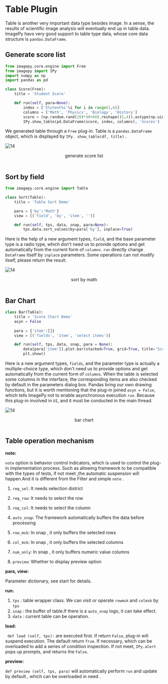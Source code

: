 # Table Plugin

Table is another very important data type besides image. In a sense, the results of scientific image analysis will eventually end up in table data. ImagePy  havs very good support to table type data, whose core data structure is `pandas.DataFrame`.



## Generate score list

```python
from imagepy.core.engine import Free
from imagepy import IPy
import numpy as np
import pandas as pd

class Score(Free):
    title = 'Student Score'

    def run(self, para=None):
        index = ['Stutent%s'%i for i in range(1,6)]
        columns = ['Math', 'Physics', 'Biology', 'History']
        score = (np.random.rand(20)*40+60).reshape((5,4)).astype(np.uint8)
        IPy.show_table(pd.DataFrame(score, index, columns), 'Scores')
```

We generated table through a ` Free ` plug-in. Table is a `pandas.DataFrame` object, which is displayed by `IPy. show_table(df, title)` .

![14](http://idoc.imagepy.org/demoplugin/19.png)

<div align=center>generate score list</div><br>


## Sort by field

```python
from imagepy.core.engine import Table

class Sort(Table):
    title = 'Table Sort Demo'

    para = {'by':'Math'}
    view = [('field', 'by', 'item', '')]

    def run(self, tps, data, snap, para=None):
        tps.data.sort_values(by=para['by'], inplace=True)
```

Here is the help of a new argument types, ` field `, and the base parameter type is a radio type, which don't need us to provide options and get automatically from the current form of ` columns `. `run`  directly change ` DataFrame ` itself by ` inplace ` parameters. Some operations can not modify itself, please return the result.

![14](http://idoc.imagepy.org/demoplugin/20.png)

<div align=center>sort by math</div><br>


## Bar Chart

```python
class Bar(Table):
    title = 'Score Chart Demo'
    asyn = False
    
    para = {'item':[]}
    view = [('fields', 'item', 'select items')]

    def run(self, tps, data, snap, para = None):
        data[para['item']].plot.bar(stacked=True, grid=True, title='Score Chart')
        plt.show()
```

Here is a new argument types, ` fields `, and the parameter type is actually a multiple-choice type, which don't need us to provide options and get automatically from the current form of ` columns `. When the table is selected some columns in the interface, the corresponding items are also checked by default in the parameters dialog box. Pandas bring our own drawing functions, but it is worth mentioning that the plug-in joined ` asyn = False `, which tells ImagePy not to  enable asynchronous execution ` run `. Because this plug-in involved in ` UI `, and it must be conducted in the main thread.


![14](http://idoc.imagepy.org/demoplugin/21.png)

<div align=center>bar chart</div><br>

## Table operation mechanism

**note:** 

` note ` option is behavior control indicators, which is used to control the plug-in implementation process. Such as allowing framework to be compatible with the types of tests, if not meet ,the automatic suspension will happen.And it is different from the Filter and simple ` note ` .

1. `req_sel`: It needs selection district

2. `req_row`: It needs to select the row

3. `req_col`: It needs to select the column

4. `auto_snap`: The framework automatically buffers the data before processing

5. `row_msk`: In snap , it only buffers the selected rows

6. `col_msk`: In snap , it only buffers the selected columns

7. `num_only`: In snap , it only buffers numeric value columns

8. `preview`: Whether to display preview option

   

**para, view:** 

Parameter dictionary, see start for details.

**run:** 

1. `tps` : table wrapper class. We can visit or operate ` rowmsk ` and  ` colmsk `  by ` tps ` 
2. ` snap ` : the buffer of table.If there is a ` auto_snap ` logo, it can take effect.
3. ` data ` : current table can be  operation.

**load:** 

` def load (self, tps):` are executed first. If return ` False `, plug-in will suspend execution. The default return ` True `. If necessary, which can be overloaded to add a series of condition inspection. If not meet, `IPy.alert` pops up prompts, and returns the ` False `.

**preview:**

`def preview (self, tps, para)` will automatically perform ` run ` and update by default , which can be overloaded in need .